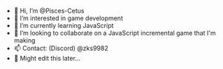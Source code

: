 - 👋 Hi, I’m @Pisces-Cetus
- 👀 I’m interested in game development
- 🌱 I’m currently learning JavaScript
- 💞️ I’m looking to collaborate on a JavaScript incremental game that I'm making
- 📫 Contact: (Discord) @zks9982
- 🤔 Might edit this later...

<!---
Pisces-Cetus/Pisces-Cetus is a ✨ special ✨ repository because its `README.md` (this file) appears on your GitHub profile.
You can click the Preview link to take a look at your changes.
--->
